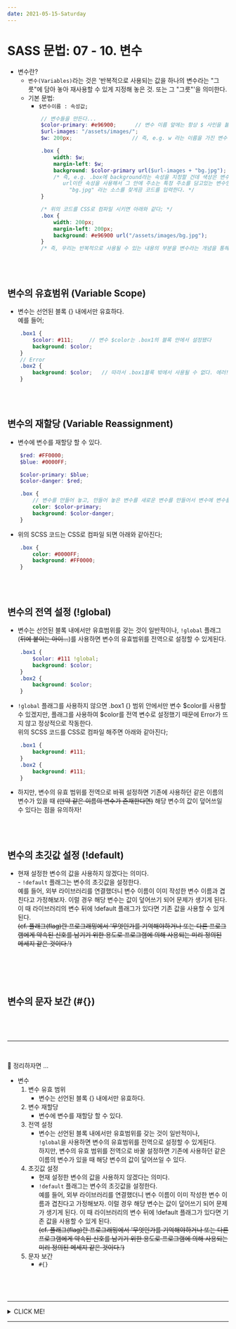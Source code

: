 ```yaml
---
date: 2021-05-15-Saturday
---
```


# SASS 문법: 07 - 10. 변수 
- 변수란? 
	- `변수(Variables)`라는 것은 '반복적으로 사용되는 값을 하나의 변수라는 "그릇"에 담아 놓아 재사용할 수 있게 지정해 놓은 것. 또는 그 "그릇"'을 의미한다.
	- 기본 문법: 
		- `$변수이름 : 속성값;`  
		```scss 
			// 변수들을 만든다...
			$color-primary: #e96900;      // 변수 이름 앞에는 항상 $ 사인을 붙인다. 
			$url-images: "/assets/images/";   
			$w: 200px;                   // 즉, e.g. w 라는 이름을 가진 변수 $w는 200px라는 값을 갖는다는 의미다.

			.box {
				width: $w;
				margin-left: $w;
				background: $color-primary url($url-images + "bg.jpg");   
				/* 즉, e.g. .box에 background라는 속성을 지정할 건데 색상은 변수 $color-primary를 적용할 거고
				   url이란 속성을 사용해서 그 안에 주소는 특정 주소를 담고있는 변수인 $url-images에서 결과적으로는 
					 "bg.jpg" 라는 소스를 찾게끔 코드를 입력한다. */ 
			}
		```
		```css
			/* 위의 코드를 CSS로 컴파일 시키면 아래와 같다; */ 
			.box {
				width: 200px;
				margin-left: 200px;
				background: #e96900 url("/assets/images/bg.jpg");
			}
			/* 즉, 우리는 반복적으로 사용될 수 있는 내용의 부분을 변수라는 개념을 통해서 정의할 수 있다. */
		```
<br>
<br>

## 변수의 유효범위 (Variable Scope)
- 변수는 선언된 블록 {} 내에서만 유효하다.   
예를 들어; 
```scss
	.box1 {
		$color: #111;     // 변수 $color는 .box1의 블록 안에서 설정됐다
		background: $color;
	}
	// Error
	.box2 {
		background: $color;   // 따라서 .box1블록 밖에서 사용될 수 없다. 에러! 
	}
```

<br>
<br>

##  변수의 재할당 (Variable Reassignment)
- 변수에 변수를 재할당 할 수 있다.   
```scss
	$red: #FF0000;
	$blue: #0000FF;

	$color-primary: $blue;
	$color-danger: $red;

	.box {
		// 변수를 만들어 놓고, 만들어 놓은 변수를 새로운 변수를 만들어서 변수에 변수를 다시 할당해 줄 수 있다. 
		color: $color-primary;
		background: $color-danger;
	}
```
- 위의 SCSS 코드는 CSS로 컴파일 되면 아래와 같아진다; 
```css
	.box {
		color: #0000FF;
		background: #FF0000;
	}
```

<br>
<br>

## 변수의 전역 설정 (!global)
- 변수는 선언된 블록 내에서만 유효범위를 갖는 것이 일반적이나, `!global` 플래그(~~뒤에 붙이는 아이...~~)를 사용하면 변수의 유효범위를 전역으로 설정할 수 있게된다.     
```scss
	.box1 {
		$color: #111 !global;
		background: $color;
	}
	.box2 {
		background: $color;
	}
```
- `!global` 플래그를 사용하지 않으면 .box1 {} 범위 안에서만 변수 $color를 사용할 수 있겠지만, 플래그를 사용하여 $color를 전역 변수로 설정했기 때문에 Error가 뜨지 않고 정상적으로 작동한다.    
위의 SCSS 코드를 CSS로 컴파일 해주면 아래와 같아진다;  
```css
	.box1 {
		background: #111;
	}
	.box2 {
		background: #111;
	}
```
- 하지만, 변수의 유효 범위를 전역으로 바꿔 설정하면 기존에 사용하던 같은 이름의 변수가 있을 때 ~~(만약 같은 이름의 변수가 존재한다면)~~ 해당 변수의 값이 덮어쓰일 수 있다는 점을 유의하자!  

<br>
<br>

## 변수의 초깃값 설정 (!default)
- 현재 설정한 변수의 값을 사용하지 않겠다는 의미다.  
		- `!default` 플래그는 변수의 초깃값을 설정한다.   
		예를 들어, 외부 라이브러리를 연결했더니 변수 이름이 이미 작성한 변수 이름과 겹친다고 가정해보자. 이럴 경우 해당 변수는 값이 덮어쓰기 되어 문제가 생기게 된다. 이 때 라이브러리의 변수 뒤에 !default 플래그가 있다면 기존 값을 사용할 수 있게 된다.   
		~~(cf. 플래그(flag)란 프로그래밍에서 '무엇인가를 기억해야하거나 또는 다른 프로그램에게 약속된 신호를 남기기 위한 용도로 프로그램에 의해 사용되는 미리 정의된 메세지 같은 것이다.')~~
		
```scss

```
```css

```

<br>
<br>

## 변수의 문자 보간 (#{}) 
```scss

```
```css

```

<br>
<hr>
<br>

📌 정리하자면 ... 
- 변수
	1. 변수 유효 범위   
		- 변수는 선언된 블록 {} 내에서만 유효하다. 
	2. 변수 재할당   
		- 변수에 변수를 재할당 할 수 있다. 
	3. 전역 설정  
		- 변수는 선언된 블록 내에서만 유효범위를 갖는 것이 일반적이나,   
		`!global`을 사용하면 변수의 유효범위를 전역으로 설정할 수 있게된다.   
		하지만, 변수의 유효 범위를 전역으로 바꿀 설정하면 기존에 사용하던 같은 이름의 변수가 있을 때 해당 변수의 값이 덮어쓰일 수 있다. 
	4. 초깃값 설정 
		- 현재 설정한 변수의 값을 사용하지 않겠다는 의미다.  
		- `!default` 플래그는 변수의 초깃값을 설정한다.   
		예를 들어, 외부 라이브러리를 연결했더니 변수 이름이 이미 작성한 변수 이름과 겹친다고 가정해보자. 이럴 경우 해당 변수는 값이 덮어쓰기 되어 문제가 생기게 된다. 이 때 라이브러리의 변수 뒤에 !default 플래그가 있다면 기존 값을 사용할 수 있게 된다.   
		~~(cf. 플래그(flag)란 프로그래밍에서 '무엇인가를 기억해야하거나 또는 다른 프로그램에게 약속된 신호를 남기기 위한 용도로 프로그램에 의해 사용되는 미리 정의된 메세지 같은 것이다.')~~
	5. 문자 보간   
		- `#{}`


<br>
<br>

```scss

```

---

<details>
<summary>CLICK ME!</summary>

- cf.
	-	https://heropy.blog/2018/01/31/sass/
	- https://kishe89.github.io/java/2018/01/06/java-refactoring-02-ControlFlag.html    
	(프로그래밍에서 플래그란? - 1)
	- http://www.terms.co.kr/flag.htm    
	(프로그래밍에서 플래그란? - 2)
	- 
	- 
	- 
	- 



</details>

---